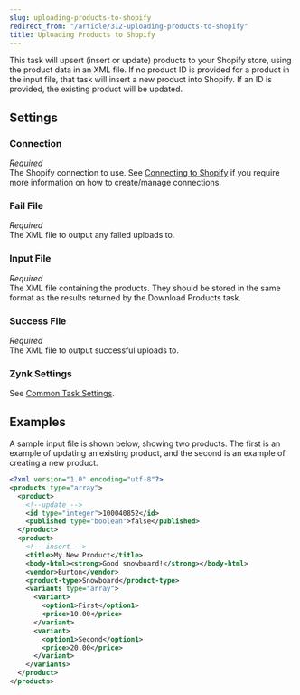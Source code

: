 ```yaml
---
slug: uploading-products-to-shopify
redirect_from: "/article/312-uploading-products-to-shopify"
title: Uploading Products to Shopify
---
```

This task will upsert (insert or update) products to your Shopify store, using the product data in an XML file. If no product ID is provided for a product in the input file, that task will insert a new product into Shopify. If an ID is provided, the existing product will be updated.

## Settings
### Connection
_Required_  
The Shopify connection to use. See [Connecting to Shopify](connecting-to-shopify) if you require more information on how to create/manage connections.

### Fail File
_Required_  
The XML file to output any failed uploads to.

### Input File
_Required_  
The XML file containing the products. They should be stored in the same format as the results returned by the Download Products task.

### Success File
_Required_  
The XML file to output successful uploads to. 

### Zynk Settings
See [Common Task Settings](common-task-settings).

## Examples
A sample input file is shown below, showing two products. The first is an example of updating an existing product, and the second is an example of creating a new product.
```xml
<?xml version="1.0" encoding="utf-8"?>
<products type="array">
  <product>
    <!--update -->
    <id type="integer">100040852</id> 
    <published type="boolean">false</published>
  </product>
  <product>
    <!-- insert -->
    <title>My New Product</title>
    <body-html><strong>Good snowboard!</strong></body-html>
    <vendor>Burton</vendor>
    <product-type>Snowboard</product-type>
    <variants type="array">
      <variant>
        <option1>First</option1>
        <price>10.00</price>
      </variant>
      <variant>
        <option1>Second</option1>
        <price>20.00</price>
      </variant>
    </variants>
  </product>
</products>
```